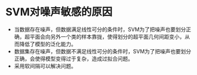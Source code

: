 # SVM对噪声敏感的原因
- 当数据存在噪声，但数据满足线性可分的条件时，SVM为了把噪声也要划分正确，超平面会向另外一个类的样本靠拢，使得划分的超平面几何间距变小，从而降低了模型的泛化能力。
- 数据集存在噪声，但数据不满足线性可分的条件时，SVM为了把噪声也要划分正确，会使得模型变得过于复杂，造成过拟合问题。
- 采用软间隔可以解决问题。
